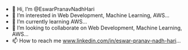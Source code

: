 - 👋 Hi, I’m @EswarPranavNadhHari
- 👀 I’m interested in Web Development, Machine Learning, AWS...
- 🌱 I’m currently learning AWS...
- 💞️ I’m looking to collaborate on Web Development, Machine Learning, AWS...
- 📫 How to reach me www.linkedin.com/in/eswar-pranav-nadh-hari...

<!---
EswarPranavNadhHari/EswarPranavNadhHari is a ✨ special ✨ repository because its `README.md` (this file) appears on your GitHub profile.
You can click the Preview link to take a look at your changes.
--->
